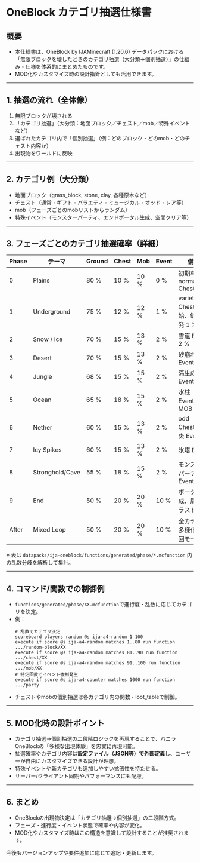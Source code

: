 # OneBlock カテゴリ抽選仕様書

## 概要
- 本仕様書は、OneBlock by IJAMinecraft (1.20.6) データパックにおける「無限ブロックを壊したときのカテゴリ抽選（大分類→個別抽選）」の仕組み・仕様を体系的にまとめたものです。
- MOD化やカスタマイズ時の設計指針としても活用できます。

---

## 1. 抽選の流れ（全体像）
1. 無限ブロックが壊される
2. 「カテゴリ抽選」（大分類：地面ブロック／チェスト／mob／特殊イベント など）
3. 選ばれたカテゴリ内で「個別抽選」（例：どのブロック・どのmob・どのチェスト内容か）
4. 出現物をワールドに反映

---

## 2. カテゴリ例（大分類）
- 地面ブロック（grass_block, stone, clay, 各種原木など）
- チェスト（通常・ギフト・バラエティ・ミュージカル・オッド・レア等）
- mob（フェーズごとのmobリストからランダム）
- 特殊イベント（モンスターパーティ、エンドポータル生成、空間クリア等）

---

## 3. フェーズごとのカテゴリ抽選確率（詳細）

| Phase | テーマ | Ground | Chest | Mob | Event | 備考 |
|-------|--------|--------|-------|-----|-------|------|
| 0 | Plains | 80 % | 10 % | 10 % | 0 % | 初期草原、normal/gift Chest |
| 1 | Underground | 75 % | 12 % | 12 % | 1 % | variety Chest 開始、鉱石爆発 1 % |
| 2 | Snow / Ice | 70 % | 15 % | 13 % | 2 % | 雪嵐 Event 2 % |
| 3 | Desert | 70 % | 15 % | 13 % | 2 % | 砂崩れ Event |
| 4 | Jungle | 68 % | 15 % | 15 % | 2 % | 滝生成 Event |
| 5 | Ocean | 65 % | 18 % | 15 % | 2 % | 水柱 Event、海 MOB |
| 6 | Nether | 60 % | 15 % | 13 % | 2 % | odd Chest、火炎 Event |
| 7 | Icy Spikes | 60 % | 15 % | 13 % | 2 % | 氷塔 Event |
| 8 | Stronghold/Cave | 55 % | 18 % | 15 % | 2 % | モンスターパーティ Event |
| 9 | End | 50 % | 20 % | 20 % | 10 % | ポータル生成、周回前ラスト |
| After | Mixed Loop | 50 % | 20 % | 20 % | 10 % | 全カテゴリ多様化 周回モード |

※ 表は `datapacks/ija-oneblock/functions/generated/phase/*.mcfunction` 内の乱数分岐を解析して集計。

---

## 4. コマンド/関数での制御例
- `functions/generated/phase/XX.mcfunction`で進行度・乱数に応じてカテゴリを決定。
- 例：
  ```mcfunction
  # 乱数でカテゴリ決定
  scoreboard players random @s ija-a4-random 1 100
  execute if score @s ija-a4-random matches 1..80 run function .../random-block/XX
  execute if score @s ija-a4-random matches 81..90 run function .../chest/XX
  execute if score @s ija-a4-random matches 91..100 run function .../mob/XX
  # 特定回数でイベント強制発生
  execute if score @s ija-a4-counter matches 1000 run function .../party
  ```
- チェストやmobの個別抽選は各カテゴリ内の関数・loot_tableで制御。

---

## 5. MOD化時の設計ポイント
- カテゴリ抽選→個別抽選の二段階ロジックを再現することで、バニラOneBlockの「多様な出現体験」を忠実に再現可能。
- 抽選確率やカテゴリ内容は**設定ファイル（JSON等）で外部定義**し、ユーザーが自由にカスタマイズできる設計が理想。
- 特殊イベントや新カテゴリも追加しやすい拡張性を持たせる。
- サーバー/クライアント同期やパフォーマンスにも配慮。

---

## 6. まとめ
- OneBlockの出現物決定は「カテゴリ抽選→個別抽選」の二段階方式。
- フェーズ・進行度・イベント状態で確率や内容が変化。
- MOD化やカスタマイズ時はこの構造を意識して設計することが推奨されます。

今後もバージョンアップや要件追加に応じて追記・更新します。
